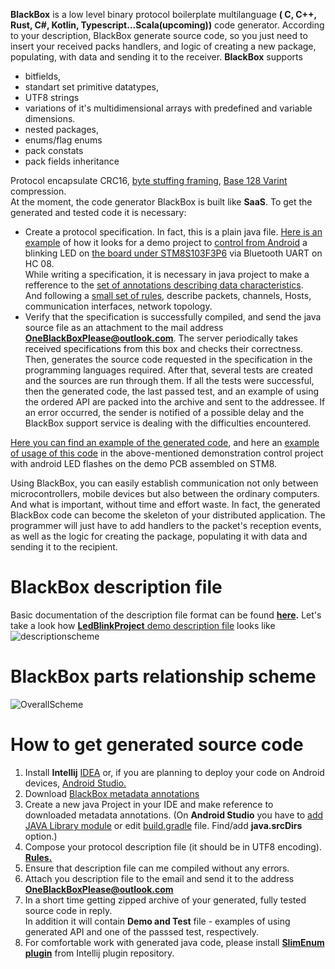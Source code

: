 **BlackBox** is a low level binary protocol boilerplate multilanguage **( C, C++, Rust, C#, Kotlin, Typescript...Scala(upcoming))** code generator. According to your description, BlackBox generate source code, so you just need to insert your received packs handlers, and logic of creating a new package, populating, with data and sending it to the receiver. 
**BlackBox** supports 
- bitfields,
- standart set primitive datatypes, 
- UTF8 strings
- variations of it's multidimensional arrays with predefined and variable dimensions.
- nested packages,
- enums/flag enums 
- pack constats 
- pack fields inheritance 

Protocol encapsulate CRC16, [byte stuffing framing](https://web.cs.wpi.edu/~rek/Undergrad_Nets/B07/BitByteStuff.pdf), [Base 128 Varint](https://developers.google.com/protocol-buffers/docs/encoding) compression. <br>
At the moment, the code generator BlackBox is built like **SaaS**. To get the generated and tested code it is necessary:

- Create a protocol specification. In fact, this is a plain java file. [Here is an example](https://github.com/cheblin/BlackBox_LEDBlink_Demo/blob/master/org/unirail/demo/LedBlinkProject.java) of how it looks for a demo project to [control from Android](https://github.com/cheblin/BlackBox_LEDBlink_Demo/tree/master/Examples/Android) a blinking LED on [the board under STM8S103F3P6](https://github.com/cheblin/BlackBox_LEDBlink_Demo/tree/master/Examples/STM8) via Bluetooth UART on HC 08.
<br>While writing a specification, it is necessary in java project to make a refference to the [set of annotations describing data characteristics](https://github.com/cheblin/BlackBox/tree/master/org/unirail/BlackBox). <br>And following a [small set of rules](http://www.unirail.org/), describe packets, channels, Hosts, communication interfaces, network topology.
- Verify that the specification is successfully compiled, and send the java source file as an attachment to the mail address **OneBlackBoxPlease@outlook.com**. The server periodically takes received specifications from this box and checks their correctness. Then, generates the source code requested in the specification in the programming languages required. After that, several tests are created and the sources are run through them. If all the tests were successful, then the generated code, the last passed test, and an example of using the ordered API are packed into the archive and sent to the addressee. If an error occurred, the sender is notified of a possible delay and the BlackBox support service is dealing with the difficulties encountered.

[Here you can find an example of the generated code](https://github.com/cheblin/BlackBox_LEDBlink_Demo/tree/master/Generated), and here an [example of usage of this code](https://github.com/cheblin/BlackBox_LEDBlink_Demo/tree/master/Examples/STM8) in the above-mentioned demonstration control project with android LED flashes on the demo PCB assembled on STM8.

Using BlackBox, you can easily establish communication not only between microcontrollers, mobile devices but also between the ordinary computers. And what is important, without time and effort waste. In fact, the generated BlackBox code can become the skeleton of your distributed application. The programmer will just have to add handlers to the packet&#39;s reception events, as well as the logic for creating the package, populating it with data and sending it to the recipient.


# BlackBox description file
Basic documentation of the description file format can be found **[here](http://www.unirail.org).** Let's take a look how [**LedBlinkProject** demo description file](https://github.com/cheblin/BlackBox_LEDBlink_Demo) looks like
![descriptionscheme](http://www.unirail.org/wp-content/uploads/2017/12/Capture2.png)

# BlackBox parts relationship scheme

![OverallScheme](http://www.unirail.org/wp-content/uploads/2017/12/OverallScheme.png)

# How to get generated source code

1. Install **Intellij** [IDEA](https://www.jetbrains.com/idea/download/#section=windows) or, if you are planning to deploy your code on Android devices, [Android Studio.](https://developer.android.com/studio/index.html)
2. Download [BlackBox metadata annotations](https://github.com/cheblin/BlackBox/tree/master/org/unirail/BlackBox)
3. Create a new java Project in your IDE and make reference to downloaded metadata annotations. (On **Android Studio** you have to [add JAVA Library module](https://developer.android.com/studio/projects/android-library.html) or edit  [build.gradle](https://github.com/cheblin/BlackBox_LEDBlink_Demo/blob/master/Examples/Android/app/build.gradle) file. Find/add **java.srcDirs** option.)
3. Compose your protocol description file (it should be in UTF8 encoding). **[Rules.](http://www.unirail.org/)**
4. Ensure that description file can me compiled without any errors.
5. Attach you description file to the email and send it to the address **OneBlackBoxPlease@outlook.com**
6. In a short time getting zipped archive of your generated, fully tested source code in reply.<br>
In addition it will contain **Demo and Test** file - examples of using generated API and one of the passsed test, respectively.
7. For comfortable work with generated java code, please install **[SlimEnum plugin](https://plugins.jetbrains.com/plugin/10316-slimenum)** from Intellij plugin repository.
